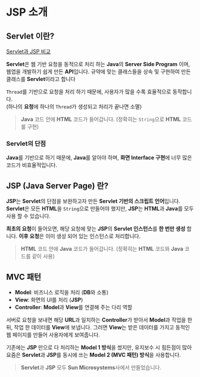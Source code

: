 # JSP 소개

## Servlet 이란?

[Servlet과 JSP 비교](https://m.blog.naver.com/acornedu/221128616501)

**Servlet**은 웹 기반 요청을 동적으로 처리 하는 **Java**의 **Server Side Program** 이며, 웹앱을 개발하기 쉽게 만든 **API**입니다.
규약에 맞는 클래스들을 상속 및 구현하여 만든 클래스를 **Servlet**이라고 합니다

`Thread`를 기반으로 요청을 처리 하기 때문에, 사용자가 많을 수록 효율적으로 동작합니다.  
(하나의 **요청**에 하나의 `Thread`가 생성되고 처리가 끝나면 소멸)

> **Java** 코드 안에 **HTML** 코드가 들어갑니다. (정확히는 `String`으로 **HTML** 코드를 구현)

### Servlet의 단점

**Java**를 기반으로 하기 때문에, **Java**를 알아야 하며, **화면 Interface 구현**에 너무 많은 코드가 비효율적입니다.

## JSP (Java Server Page) 란?

**JSP**는 **Servlet**의 단점을 보완하고자 만든 **Servlet 기반의 스크립트 언어**입니다.
**Servlet**은 모든 **HTML**을 `String`으로 만들어야 했지만, **JSP**는 **HTML**과 **Java**를 모두 사용 할 수 있습니다.

**최초의 요청**이 들어오면, 해당 요청에 맞는 **JSP**의 **Servlet 인스턴스**를 **한 번만 생성** 합니다.
**이후 요청**은 이미 생성 되어 있는 인스턴스로 처리합니다.

> **HTML** 코드 안에 **Java** 코드가 들어갑니다. (정확히는 **HTML** 코드와 **Java** 코드를 같이 사용)

## MVC 패턴

- **Model**: 비즈니스 로직을 처리 (**DB**와 소통)
- **View**: 화면의 UI를 처리 (**JSP**)
- **Controller**: **Model**과 **View**를 연결해 주는 다리 역할

서버로 요청을 보내면 해당 **URL**과 일치하는 **Controller**가 받아서 **Model**과 작업을 한 뒤,
작업 한 데이터를 **View**에 보냅니다. 그러면 **View**는 받은 데이터를 가지고 동적인 웹 페이지를 만들어 사용자에게 보여줍니다.

기존에는 **JSP** 만으로 다 처리하는 **Model 1 방식**을 썼지만,
유지보수 시 힘든점이 많아 요즘은 **Servlet**과 **JSP**를 동시에 쓰는 **Model 2 (MVC 패턴) 방식**을 사용합니다.

> **Servlet**과 **JSP** 모두 **Sun Microsystems**사에서 만들었습니다.